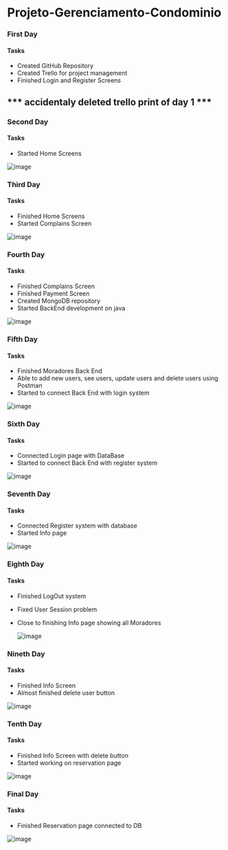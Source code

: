 # Projeto-Gerenciamento-Condominio

### First Day
#### Tasks
- Created GitHub Repository
- Created Trello for project management
- Finished Login and Register Screens

## *** accidentaly deleted trello print of day 1 ***

### Second Day
#### Tasks
- Started Home Screens
  
![image](https://github.com/Eric-Coutinho/Projeto-Gerenciamento-Condominio/assets/119637017/4c4cb47a-8cc5-4bea-91bc-6530c2d72517)

### Third Day
#### Tasks
- Finished Home Screens
- Started Complains Screen
  
![image](https://github.com/Eric-Coutinho/Projeto-Gerenciamento-Condominio/assets/119637017/500c08bb-4a50-4d54-b3b5-27bed816dc39)

### Fourth Day
#### Tasks
- Finished Complains Screen
- Finished Payment Screen
- Created MongoDB repository
- Started BackEnd development on java

![image](https://github.com/Eric-Coutinho/Projeto-Gerenciamento-Condominio/assets/119637017/f82beeb8-77f7-46f9-b507-28189815fd88)

### Fifth Day
#### Tasks
- Finished Moradores Back End
- Able to add new users, see users, update users and delete users using Postman
- Started to connect Back End with login system

![image](https://github.com/Eric-Coutinho/Projeto-Gerenciamento-Condominio/assets/119637017/2585a2eb-029a-4272-9838-50399ac4afbc)

### Sixth Day
#### Tasks
- Connected Login page with DataBase
- Started to connect Back End with register system

![image](https://github.com/Eric-Coutinho/Projeto-Gerenciamento-Condominio/assets/119637017/9ad95e67-d806-4fb2-b264-b5e48e3d294e)

### Seventh Day
#### Tasks
- Connected Register system with database
- Started Info page

![image](https://github.com/Eric-Coutinho/Projeto-Gerenciamento-Condominio/assets/119637017/fdf56fa5-56c0-4ac3-9df4-d180222eb679)

### Eighth Day
#### Tasks
- Finished LogOut system
- Fixed User Session problem
- Close to finishing Info page showing all Moradores

  ![image](https://github.com/Eric-Coutinho/Projeto-Gerenciamento-Condominio/assets/119637017/c97f4f9a-deea-4540-a8b4-e2adc457a9bd)

### Nineth Day
#### Tasks
- Finished Info Screen
- Almost finished delete user button

![image](https://github.com/Eric-Coutinho/Projeto-Gerenciamento-Condominio/assets/119637017/f7a6eb82-cc24-4140-bd93-3ecb4c65d6fe)

### Tenth Day
#### Tasks
- Finished Info Screen with delete button
- Started working on reservation page

![image](https://github.com/Eric-Coutinho/Projeto-Gerenciamento-Condominio/assets/119637017/955d2132-4e85-4d93-b4c1-7a5fb22c602f)

### Final Day
#### Tasks
- Finished Reservation page connected to DB

![image](https://github.com/Eric-Coutinho/Projeto-Gerenciamento-Condominio/assets/119637017/04329efb-555a-4c98-8f70-eeb27cf0f318)

